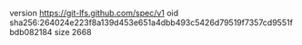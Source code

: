 version https://git-lfs.github.com/spec/v1
oid sha256:264024e223f8a139d453e651a4dbb493c5426d79519f7357cd9551fbdb082184
size 2668
